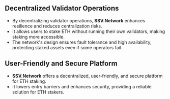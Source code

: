 ## Decentralized Validator Operations
- By decentralizing validator operations, **SSV.Network** enhances resilience and reduces centralization risks.
- It allows users to stake ETH without running their own validators, making staking more accessible.
- The network's design ensures fault tolerance and high availability, protecting staked assets even if some operators fail.

## User-Friendly and Secure Platform
- **SSV.Network** offers a decentralized, user-friendly, and secure platform for ETH staking.
- It lowers entry barriers and enhances security, providing a reliable solution for ETH stakers.
